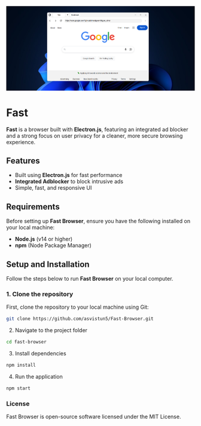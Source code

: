 <div style=""><img src="static/demo/cover.png" width="800"/></div>

# Fast

**Fast** is a browser built with **Electron.js**, featuring an integrated ad blocker and a strong focus on user privacy for a cleaner, more secure browsing experience.

## Features
- Built using **Electron.js** for fast performance
- **Integrated Adblocker** to block intrusive ads
- Simple, fast, and responsive UI

## Requirements
Before setting up **Fast Browser**, ensure you have the following installed on your local machine:
- **Node.js** (v14 or higher)
- **npm** (Node Package Manager)

## Setup and Installation

Follow the steps below to run **Fast Browser** on your local computer.

### 1. Clone the repository

First, clone the repository to your local machine using Git:

```bash
git clone https://github.com/asvistun5/Fast-Browser.git
```

2. Navigate to the project folder

```bash
cd fast-browser
```

3. Install dependencies

```bash
npm install
```

4. Run the application

```bash
npm start
```

### License

Fast Browser is open-source software licensed under the MIT License.